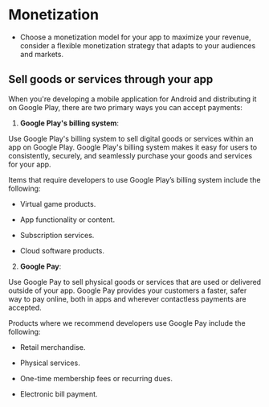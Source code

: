 # Monetization

* Choose a monetization model for your app to maximize your revenue, consider a flexible monetization strategy that adapts to your audiences and markets.

## Sell goods or services through your app

When you're developing a mobile application for Android and distributing it on Google Play, there are two primary ways you can accept payments:

1. **Google Play's billing system**:

Use Google Play's billing system to sell digital goods or services within an app on Google Play. Google Play's billing system makes it easy for users to consistently, securely, and seamlessly purchase your goods and services for your app.

Items that require developers to use Google Play’s billing system include the following:

* Virtual game products.

* App functionality or content.

* Subscription services.

* Cloud software products.

2. **Google Pay**:

Use Google Pay to sell physical goods or services that are used or delivered outside of your app. Google Pay provides your customers a faster, safer way to pay online, both in apps and wherever contactless payments are accepted.

Products where we recommend developers use Google Pay include the following:

* Retail merchandise.

* Physical services.

* One-time membership fees or recurring dues.

* Electronic bill payment.